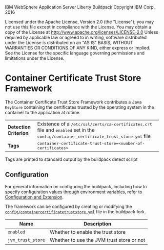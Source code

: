 IBM WebSphere Application Server Liberty Buildpack
Copyright IBM Corp. 2016

Licensed under the Apache License, Version 2.0 (the "License");
you may not use this file except in compliance with the License.
You may obtain a copy of the License at
     http://www.apache.org/licenses/LICENSE-2.0
Unless required by applicable law or agreed to in writing, software
distributed under the License is distributed on an "AS IS" BASIS,
WITHOUT WARRANTIES OR CONDITIONS OF ANY KIND, either express or implied.
See the License for the specific language governing permissions and
limitations under the License.

# Container Certificate Trust Store Framework
The Container Certificate Trust Store Framework contributes a Java `KeyStore` containing the certificates trusted by the operating system in the container to the application at rutime.

<table>
  <tr>
    <td><strong>Detection Criterion</strong></td>
    <td>Existence of a <tt>/etc/ssl/certs/ca-certificates.crt</tt> file and <tt>enabled</tt> set in the <tt>config/container_certificate_trust_store.yml</tt> file</td>
  </tr>
  <tr>
    <td><strong>Tags</strong></td>
    <td><tt>container-certificate-trust-store=&lt;number-of-certificates&gt;</tt></td>
  </tr>
</table>
Tags are printed to standard output by the buildpack detect script

## Configuration
For general information on configuring the buildpack, including how to specify configuration values through environment variables, refer to [Configuration and Extension][].

The framework can be configured by creating or modifying the [`config/containercertificatetruststore.yml`][] file in the buildpack fork.

| Name | Description
| ---- | -----------
| `enabled` | Whether to enable the trust store
| `jvm_trust_store` | Whether to use the JVM trust store or not

[`config/containercertificatetruststore.yml`]: ../config/containercertificatetruststore.yml
[Configuration and Extension]: ../README.md#configuration-and-extension
